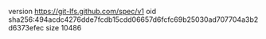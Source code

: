 version https://git-lfs.github.com/spec/v1
oid sha256:494acdc4276dde7fcdb15cdd06657d6fcfc69b25030ad707704a3b2d6373efec
size 10486
